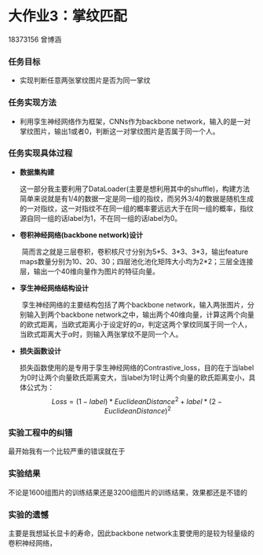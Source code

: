 # 大作业3：掌纹匹配

18373156   曾博涵

### 任务目标

+ 实现判断任意两张掌纹图片是否为同一掌纹

### 任务实现方法

+ 利用孪生神经网络作为框架，CNNs作为backbone network，输入的是一对掌纹图片，输出1或者0，判断这一对掌纹图片是否属于同一个人。

### 任务实现具体过程

+ **数据集构建**

  ​		这一部分我主要利用了DataLoader(主要是想利用其中的shuffle)，构建方法简单来说就是有1/4的数据一定是同一组的指纹，而另外3/4的数据是随机生成的一对指纹，这一对指纹不在同一组的概率要远远大于在同一组的概率，指纹源自同一组的话label为1，不在同一组的话label为0。

+ **卷积神经网络(backbone network)设计**

  ​		简而言之就是三层卷积，卷积核尺寸分别为5\*5、3\*3、3\*3，输出feature maps数量分别为10、20、30；四层池化池化矩阵大小均为2*2；三层全连接层，输出一个40维向量作为图片的特征向量。

+ **孪生神经网络结构设计**

  ​		孪生神经网络的主要结构包括了两个backbone network，输入两张图片，分别输入到两个backbone network之中，输出两个40维向量，计算这两个向量的欧式距离，当欧式距离小于设定好的$\alpha$，判定这两个掌纹同属于同一个人，当欧式距离大于$\alpha$时，则输入两张掌纹不是同一个人。

+ **损失函数设计**

  ​		损失函数使用的是专用于孪生神经网络的Contrastive_loss，目的在于当label为0时让两个向量欧氏距离变大，当label为1时让两个向量的欧氏距离变小，具体公式为：
  $$
  Loss=(1-label)*EuclideanDistance^2+label*(2-EuclideanDistance)^2
  $$

### 实验工程中的纠错

最开始我有一个比较严重的错误就在于

### 实验结果

不论是1600组图片的训练结果还是3200组图片的训练结果，效果都还是不错的



### 实验的遗憾

主要是我想延长显卡的寿命，因此backbone network主要使用的是较为轻量级的卷积神经网络，
